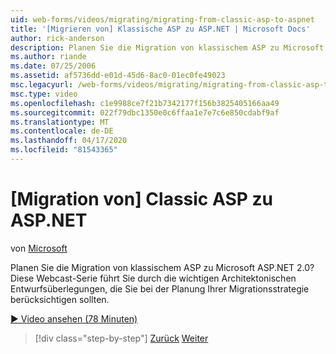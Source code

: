 ```yaml
---
uid: web-forms/videos/migrating/migrating-from-classic-asp-to-aspnet
title: '[Migrieren von] Klassische ASP zu ASP.NET | Microsoft Docs'
author: rick-anderson
description: Planen Sie die Migration von klassischem ASP zu Microsoft ASP.NET 2.0? Diese Webcast-Serie führt Sie durch die wichtige architektonische Gestaltungsüberlegungen...
ms.author: riande
ms.date: 07/25/2006
ms.assetid: af5736dd-e01d-45d6-8ac0-01ec0fe49023
msc.legacyurl: /web-forms/videos/migrating/migrating-from-classic-asp-to-aspnet
msc.type: video
ms.openlocfilehash: c1e9988ce7f21b7342177f156b3825405166aa49
ms.sourcegitcommit: 022f79dbc1350e0c6ffaa1e7e7c6e850cdabf9af
ms.translationtype: MT
ms.contentlocale: de-DE
ms.lasthandoff: 04/17/2020
ms.locfileid: "81543365"
---
```

# <a name="migrating-from-classic-asp-to-aspnet"></a>[Migration von] Classic ASP zu ASP.NET

von [Microsoft](https://github.com/microsoft)

Planen Sie die Migration von klassischem ASP zu Microsoft ASP.NET 2.0? Diese Webcast-Serie führt Sie durch die wichtigen Architektonischen Entwurfsüberlegungen, die Sie bei der Planung Ihrer Migrationsstrategie berücksichtigen sollten.

[&#9654; Video ansehen (78 Minuten)](https://channel9.msdn.com/Blogs/ASP-NET-Site-Videos/migrating-from-classic-asp-to-aspnet)

> [!div class="step-by-step"]
> [Zurück](intro-to-aspnet-20-user-interface-elements.md)
> [Weiter](intro-to-aspnet-for-jsp-developers-welcome-to-aspnet-20.md)
